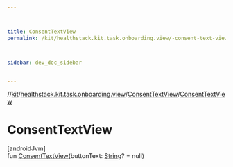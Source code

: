 ```yaml
---



title: ConsentTextView
permalink: /kit/healthstack.kit.task.onboarding.view/-consent-text-view/-consent-text-view.html



sidebar: dev_doc_sidebar


---
```




//[kit](/kit.html)/[healthstack.kit.task.onboarding.view](../index.html)/[ConsentTextView](index.html)/[ConsentTextView](-consent-text-view.html)



# ConsentTextView



[androidJvm]\
fun [ConsentTextView](-consent-text-view.html)(buttonText: [String](https://kotlinlang.org/api/latest/jvm/stdlib/kotlin/-string/index.html)? = null)






